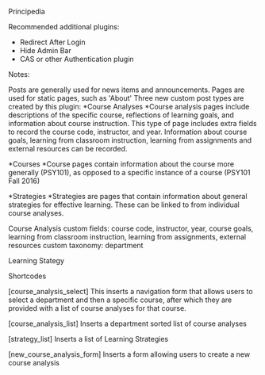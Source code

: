 Principedia

Recommended additional plugins:
 - Redirect After Login
 - Hide Admin Bar
 - CAS or other Authentication plugin



Notes:

Posts are generally used for news items and announcements. Pages are used for static pages, such as 'About'
Three new custom post types are created by this plugin: 
 *Course Analyses
   *Course analysis pages include descriptions of the specific course, reflections of learning goals, and information about course instruction. This type of page includes extra fields to record the course code, instructor, and year. Information about course goals, learning from classroom instruction, learning from assignments and external resources can be recorded.


 *Courses
   *Course pages contain information about the course more generally (PSY101), as opposed to a specific instance of a course (PSY101 Fall 2016)

 *Strategies
   *Strategies are pages that contain information about general strategies for effective learning.  These can be linked to from individual course analyses.


Course Analysis
  custom fields: course code, instructor, year, course goals, learning from classroom instruction, learning from assignments, external resources
  custom taxonomy: department


Learning Stategy


Shortcodes

[course_analysis_select]
 This inserts a navigation form that allows users to select a department and then a specific course, after which they are provided with a list of course analyses for that course.

[course_analysis_list]
  Inserts a department sorted list of course analyses

[strategy_list]
  Inserts a list of Learning Strategies

[new_course_analysis_form]
  Inserts a form allowing users to create a new course analysis
